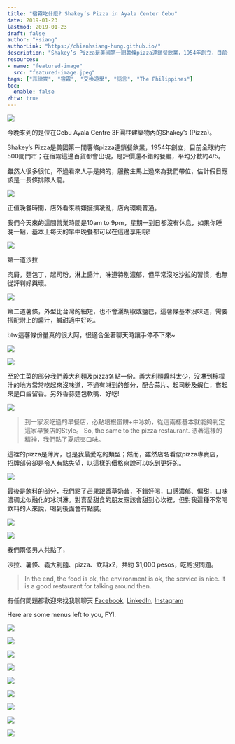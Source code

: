 ```yaml
---
title: "宿霧吃什麼? Shakey’s Pizza in Ayala Center Cebu"
date: 2019-01-23
lastmod: 2019-01-23
draft: false
author: "Hsiang"
authorLink: "https://chienhsiang-hung.github.io/"
description: "Shakey’s Pizza是美國第一間薯條pizza連鎖餐飲業，1954年創立，目前全球約有500間門市；在宿霧這邊百貨都會出現，是評價還不錯的餐廳，平均分數約4/5。"
resources:
- name: "featured-image"
  src: "featured-image.jpeg"
tags: ["菲律賓", "宿霧", "交換遊學", "語言", "The Philippines"]
toc:
  enable: false
zhtw: true
---
```

![](https://miro.medium.com/max/1400/1*F3WXN33HJ5h36G17kHMYwA.jpeg)

今晚來到的是位在Cebu Ayala Centre 3F圓柱建築物內的Shakey’s (Pizza)。

Shakey’s Pizza是美國第一間薯條pizza連鎖餐飲業，1954年創立，目前全球約有500間門市；在宿霧這邊百貨都會出現，是評價還不錯的餐廳，平均分數約4/5。

雖然人很多很忙，不過看來人手是夠的，服務生馬上過來為我們帶位，估計假日應該是一長條排隊人龍。

![](https://miro.medium.com/max/1400/1*bVIhFRrUaNioPBjZdJwn_Q.jpeg)

正值晚餐時間，店外看來稍嫌擁擠凌亂，店內環境普通。

我們今天來的這間營業時間是10am to 9pm，星期一到日都沒有休息，如果你睡晚一點，基本上每天的早中晚餐都可以在這邊享用哦!

![](https://miro.medium.com/max/1400/1*67CW1Am3sShwb_QWEN8ZHg.jpeg)

第一道沙拉

肉屑，麵包丁，起司粉，淋上醬汁，味道特別濃郁，但平常沒吃沙拉的習慣，也無從評判好與壞。

![](https://miro.medium.com/max/1400/1*wpyGNOae4tRmB5XLulay8w.jpeg)

第二道薯條，外型比台灣的細短，也不會灑胡椒或鹽巴，這薯條基本沒味道，需要搭配附上的醬汁，鹹甜適中好吃。

btw這薯條份量真的很大阿，很適合坐著聊天時讓手停不下來~

![](https://miro.medium.com/max/1400/1*1dtqj_04AUzt0ecRHtUKxw.jpeg)

![](https://miro.medium.com/max/1400/1*N4gvuAImtzDqwXPFi8fbOA.jpeg)

至於主菜的部分我們義大利麵及pizza各點一份。義大利麵醬料太少，沒淋到檸檬汁的地方常常吃起來沒味道，不過有淋到的部分，配合蒜片、起司粉及蝦仁，嘗起來是口齒留香。另外香蒜麵包軟嘴、好吃!

![](https://miro.medium.com/max/1400/1*nE4pRBfN-3LbmMyucK7tqQ.jpeg)

> 到一家沒吃過的早餐店，必點培根蛋餅+中冰奶，從這兩樣基本就能夠判定這家早餐店的Style。 So, the same to the pizza restaurant. 憑著這樣的精神，我們點了夏威夷口味。

這裡的pizza是薄片，也是我最愛吃的類型；然而，雖然店名看似pizza專賣店，招牌部分卻是令人有點失望，以這樣的價格來說可以吃到更好的。

![](https://miro.medium.com/max/1400/1*DnHItTXQBtKWr0W0OrewPw.jpeg)

最後是飲料的部分，我們點了芒果跟香草奶昔，不錯好喝，口感濃郁、偏甜，口味濃稠尤似融化的冰淇淋。對喜愛甜食的朋友應該會甜到心坎裡，但對我這種不常喝飲料的人來說，喝到後面會有點膩。

![](https://miro.medium.com/max/1400/1*7UHeG6umgGvRFrEfe7MviQ.jpeg)

![](https://miro.medium.com/max/1400/1*CVSYJ-jPn25nIoXfhQgCzg.jpeg)

我們兩個男人共點了，

沙拉、薯條、義大利麵、pizza、飲料x2，共約 $1,000 pesos，吃飽沒問題。

> In the end, the food is ok, the environment is ok, the service is nice. It is a good restaurant for talking around then.

有任何問題都歡迎來找我聊聊天  [Facebook](https://www.facebook.com/kevinhungchienhsiang),  [LinkedIn](https://www.linkedin.com/in/chien-hsiang-hung/),  [Instagram](https://www.instagram.com/kevinhung_/)

Here are some menus left to you, FYI.

![](https://miro.medium.com/max/1400/1*AM4HK1YvyPbVu3oWgxCfiw.jpeg)

![](https://miro.medium.com/max/1400/1*jIrIQ6CXYUcb5Ob_7Fhjpw.jpeg)

![](https://miro.medium.com/max/1400/1*Wr3xeMFG8-Zn2Dox-KVm8Q.jpeg)

![](https://miro.medium.com/max/1400/1*cXCT5uEEi-lMdUzobTB4hA.jpeg)

![](https://miro.medium.com/max/1400/1*DheQWOGtMo-tkg3zHMQk7w.jpeg)

![](https://miro.medium.com/max/1400/1*aTLzPqIVJHkREpwgDzkyZw.jpeg)

![](https://miro.medium.com/max/1400/1*lr9sWSRKPR_Fk9IL7FjQGA.jpeg)

![](https://miro.medium.com/max/1400/1*NqS4nWLjbCeXdXzPIP17pQ.jpeg)

![](https://miro.medium.com/max/1400/1*9NfXZ9gyoPrCZ1FI6O93iQ.jpeg)